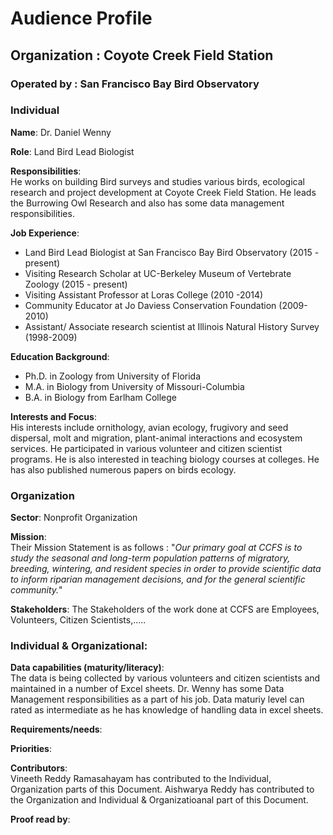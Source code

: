 # Audience Profile

## Organization : Coyote Creek Field Station
### Operated by : San Francisco Bay Bird Observatory

### Individual

**Name**: Dr. Daniel Wenny 

**Role**: Land Bird Lead Biologist

**Responsibilities**: <br/>
He works on building Bird surveys and studies various birds, ecological research and project development at Coyote Creek Field Station. He leads the Burrowing Owl Research and also has some data management responsibilities.
 
**Job Experience**: 
* Land Bird Lead Biologist at San Francisco Bay Bird Observatory (2015 - present)
* Visiting Research Scholar at UC-Berkeley Museum of Vertebrate Zoology (2015 - present)
* Visiting Assistant Professor at Loras College (2010 -2014)
* Community Educator at Jo Daviess Conservation Foundation (2009-2010)
* Assistant/ Associate research scientist at Illinois Natural History Survey (1998-2009)

**Education Background**: 
* Ph.D. in Zoology from University of Florida 
* M.A. in Biology from University of Missouri-Columbia
* B.A. in Biology from Earlham College

**Interests and Focus**:<br/>
His interests include ornithology, avian ecology,  frugivory and seed dispersal, molt and migration, plant-animal interactions and ecosystem services. He participated in various volunteer and citizen scientist programs. He is also interested in teaching biology courses at colleges. He has also published numerous papers on birds ecology.

### Organization
**Sector**: Nonprofit Organization

**Mission**: <br/>
Their Mission Statement is as follows : "_Our primary goal at CCFS is to study the seasonal and long-term population patterns of migratory, breeding, wintering, and resident species in order to provide scientific data to inform riparian management decisions, and for the general scientific community._"

**Stakeholders**: The Stakeholders of the work done at CCFS are Employees, Volunteers, Citizen Scientists,.....

### Individual & Organizational:

**Data capabilities (maturity/literacy)**:<br/>
The data is being collected by various volunteers and citizen scientists and maintained in a number of Excel sheets. Dr. Wenny has some Data Management responsibilities as a part of his job. Data maturiy level can rated as intermediate as he has knowledge of handling data in excel sheets.

**Requirements/needs**:

**Priorities**:



**Contributors**:<br/>
Vineeth Reddy Ramasahayam has contributed to the Individual, Organization parts of this Document.
Aishwarya Reddy has contributed to the Organization and Individual & Organizatioanal part of this Document.


**Proof read by**: 

